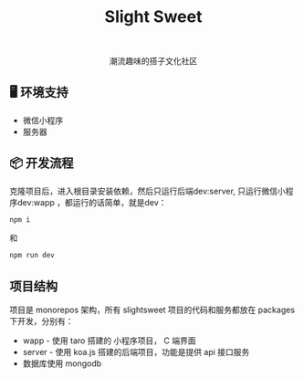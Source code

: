<p align="center">
  <h1 align="center">Slight Sweet</h1>
</p>
</br>
<p align="center">
  潮流趣味的搭子文化社区
</p>

## 🖥 环境支持

- 微信小程序
- 服务器

## 📦 开发流程

克隆项目后，进入根目录安装依赖，然后只运行后端dev:server, 只运行微信小程序dev:wapp ，都运行的话简单，就是dev：

```bash
npm i
```

和

```bash
npm run dev
```

## 项目结构

项目是 monorepos 架构，所有 slightsweet 项目的代码和服务都放在 packages 下开发，分别有：

- wapp - 使用 taro 搭建的 小程序项目， C 端界面
- server - 使用 koa.js 搭建的后端项目，功能是提供 api 接口服务
- 数据库使用 mongodb
